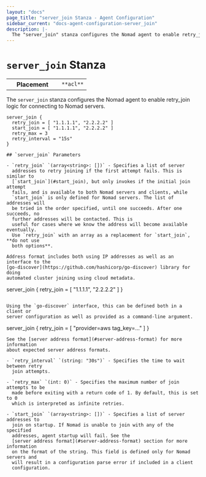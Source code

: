 ```yaml
---
layout: "docs"
page_title: "server_join Stanza - Agent Configuration"
sidebar_current: "docs-agent-configuration-server_join"
description: |-
  The "server_join" stanza configures the Nomad agent to enable retry_join logic for connecting to Nomad servers.
---
```


# `server_join` Stanza

<table class="table table-bordered table-striped">
  <tr>
    <th width="120">Placement</th>
    <td>
      <code>**acl**</code>
    </td>
  </tr>
</table>

The `server_join` stanza configures the Nomad agent to enable retry_join logic for connecting to Nomad servers.

```hcl
server_join {
  retry_join = [ "1.1.1.1", "2.2.2.2" ]
  start_join = [ "1.1.1.1", "2.2.2.2" ]
  retry_max = 3
  retry_interval = "15s"
}

## `server_join` Parameters

- `retry_join` `(array<string>: [])` - Specifies a list of server
  addresses to retry joining if the first attempt fails. This is similar to
  [`start_join`](#start_join), but only invokes if the initial join attempt
  fails, and is available to both Nomad servers and clients, while
  `start_join` is only defined for Nomad servers. The list of addresses will
  be tried in the order specified, until one succeeds. After one succeeds, no
  further addresses will be contacted. This is
  useful for cases where we know the address will become available eventually.
  Use `retry_join` with an array as a replacement for `start_join`, **do not use
  both options**.

Address format includes both using IP addresses as well as an interface to the
[go-discover](https://github.com/hashicorp/go-discover) library for doing
automated cluster joining using cloud metadata.
```
server_join {
  retry_join = [ "1.1.1.1", "2.2.2.2" ]
}
```

Using the `go-discover` interface, this can be defined both in a client or
server configuration as well as provided as a command-line argument.
```
server_join {
  retry_join = [ "provider=aws tag_key=..." ]
}
```
See the [server address format](#server-address-format) for more information
about expected server address formats.

- `retry_interval` `(string: "30s")` - Specifies the time to wait between retry
  join attempts.

- `retry_max` `(int: 0)` - Specifies the maximum number of join attempts to be
  made before exiting with a return code of 1. By default, this is set to 0
  which is interpreted as infinite retries.

- `start_join` `(array<string>: [])` - Specifies a list of server addresses to
  join on startup. If Nomad is unable to join with any of the specified
  addresses, agent startup will fail. See the
  [server address format](#server-address-format) section for more information
  on the format of the string. This field is defined only for Nomad servers and
  will result in a configuration parse error if included in a client
  configuration.

